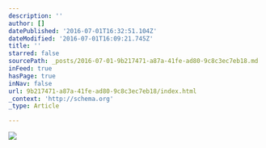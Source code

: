 ```yaml
---
description: ''
author: []
datePublished: '2016-07-01T16:32:51.104Z'
dateModified: '2016-07-01T16:09:21.745Z'
title: ''
starred: false
sourcePath: _posts/2016-07-01-9b217471-a87a-41fe-ad80-9c8c3ec7eb18.md
inFeed: true
hasPage: true
inNav: false
url: 9b217471-a87a-41fe-ad80-9c8c3ec7eb18/index.html
_context: 'http://schema.org'
_type: Article

---
```

![](https://the-grid-user-content.s3-us-west-2.amazonaws.com/df5a3d40-fdd2-4c17-b870-1c03f5ce24aa.jpg)